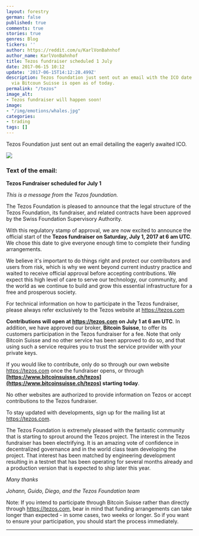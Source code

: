 ```yaml
---
layout: forestry
german: false
published: true
comments: true
stories: true
genres: Blog
tickers: ''
author: https://reddit.com/u/KarlVonBahnhof
author_name: KarlVonBahnhof
title: Tezos fundraiser scheduled 1 July
date: 2017-06-15 10:12
update: '2017-06-15T14:12:28.499Z'
description: Tezos foundation just sent out an email with the ICO date. Contribution
  via Bitcoun Suisse is open as of today.
permalink: "/tezos"
image_alt:
- Tezos fundraiser will happen soon!
image:
- "/img/emotions/whales.jpg"
categories:
- trading
tags: []
---
```



Tezos Foundation just sent out an email detailing the eagerly awaited ICO.

![](https://image.prntscr.com/image/XujkhUErQmCyI-hpq7qM2A.png)

### Text of the email:

**Tezos Fundraiser scheduled for July 1**

*This is a message from the Tezos foundation.*

The Tezos Foundation is pleased to announce that the legal structure of the Tezos Foundation, its fundraiser, and related contracts have been approved by the Swiss Foundation Supervisory Authority.

With this regulatory stamp of approval, we are now excited to announce the official start of the **Tezos fundraiser on Saturday, July 1, 2017 at 6 am UTC**. We chose this date to give everyone enough time to complete their funding arrangements.

We believe it's important to do things right and protect our contributors and users from risk, which is why we went beyond current industry practice and waited to receive official approval before accepting contributions. We expect this high level of care to serve our technology, our community, and the world as we continue to build and grow this essential infrastructure for a free and prosperous society.

For technical information on how to participate in the Tezos fundraiser, please always refer exclusively to the Tezos website at https://tezos.com

**Contributions will open at https://tezos.com on July 1 at 6 am UTC**. In addition, we have approved our broker, **Bitcoin Suisse**, to offer its customers participation in the Tezos fundraiser for a fee. Note that only Bitcoin Suisse and no other service has been approved to do so, and that using such a service requires you to trust the service provider with your private keys.

If you would like to contribute, only do so through our own website https://tezos.com once the fundraiser opens, or through **[https://www.bitcoinsuisse.ch/tezos](https://www.bitcoinsuisse.ch/tezos) starting today**.

No other websites are authorized to provide information on Tezos or accept contributions to the Tezos fundraiser.

To stay updated with developments, sign up for the mailing list at https://tezos.com.

The Tezos Foundation is extremely pleased with the fantastic community that is starting to sprout around the Tezos project. The interest in the Tezos fundraiser has been electrifying. It is an amazing vote of confidence in decentralized governance and in the world class team developing the project. That interest has been matched by engineering development resulting in a testnet that has been operating for several months already and a production version that is expected to ship later this year.

*Many thanks*

*Johann, Guido, Diego, and the Tezos Foundation team*

Note: If you intend to participate through Bitcoin Suisse rather than directly through https://tezos.com, bear in mind that funding arrangements can take longer than expected - in some cases, two weeks or longer. So if you want to ensure your participation, you should start the process immediately.

<hr>